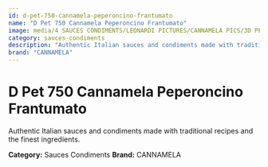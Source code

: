 ```yaml
---
id: d-pet-750-cannamela-peperoncino-frantumato
name: "D Pet 750 Cannamela Peperoncino Frantumato"
image: media/4 SAUCES CONDIMENTS/LEONARDI PICTURES/CANNAMELA PICS/3D PET 750 CANNAMELA PEPERONCINO FRANTUMATO.jpg
category: sauces-condiments
description: "Authentic Italian sauces and condiments made with traditional recipes and the finest ingredients."
brand: "CANNAMELA"
---
```


# D Pet 750 Cannamela Peperoncino Frantumato

Authentic Italian sauces and condiments made with traditional recipes and the finest ingredients.

**Category:** Sauces Condiments
**Brand:** CANNAMELA

